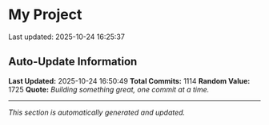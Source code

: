 # My Project


Last updated: 2025-10-24 16:25:37

































































































































































































































































































































































































































































































































































































































































































































































































































































































































































































































































































































































































































































































































































































































































































































































## Auto-Update Information

**Last Updated:** 2025-10-24 16:50:49
**Total Commits:** 1114
**Random Value:** 1725
**Quote:** _Building something great, one commit at a time._

---
_This section is automatically generated and updated._